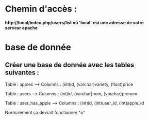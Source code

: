 # Chemin d'accès :
#### http://local/index.php/users/list où 'local' est une adresse de votre serveur apache

# base de donnée
## Créer une base de donnée avec les tables suivantes : 

Table : apples -->
Columns : (int)id, (varchar)variety, (float)price

Table : users -->
Columns : (int)id, (varchar)nom, (varchar)prenom

Table : user_has_apple -->
Columns : (int)id, (int)user_id, (int)apple_id

Normalement ça devrait fonctionner ^o^